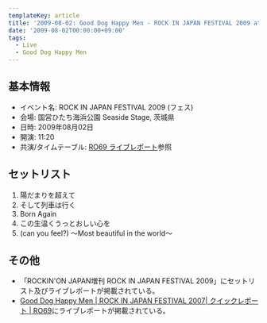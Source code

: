 ```yaml
---
templateKey: article
title: '2009-08-02: Good Dog Happy Men - ROCK IN JAPAN FESTIVAL 2009 at 国営ひたち海浜公園 (Seaside Stage)'
date: '2009-08-02T00:00:00+09:00'
tags:
  - Live
  - Good Dog Happy Men
---
```

## 基本情報

* イベント名: ROCK IN JAPAN FESTIVAL 2009 (フェス)
* 会場: 国営ひたち海浜公園 Seaside Stage, 茨城県
* 日時: 2009年08月02日
* 開演: 11:20
* 共演/タイムテーブル: [RO69 ライブレポート](http://ro69.jp/quick/rijfes09/detail/23868)参照

## セットリスト

1. 陽だまりを超えて
1. そして列車は行く
1. Born Again
1. この生温くうっとおしい心を
1. (can you feel?) ～Most beautiful in the world～

## その他

* 「ROCKIN'ON JAPAN増刊 ROCK IN JAPAN FESTIVAL 2009」にセットリスト及びライブレポートが掲載されている。
* [Good Dog Happy Men | ROCK IN JAPAN FESTIVAL 2007| クイックレポート | RO69](http://ro69.jp/quick/rijfes09/detail/23868)にライブレポートが掲載されている。
